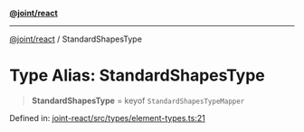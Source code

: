 [**@joint/react**](../README.md)

***

[@joint/react](../README.md) / StandardShapesType

# Type Alias: StandardShapesType

> **StandardShapesType** = keyof `StandardShapesTypeMapper`

Defined in: [joint-react/src/types/element-types.ts:21](https://github.com/samuelgja/joint/blob/main/packages/joint-react/src/types/element-types.ts#L21)
